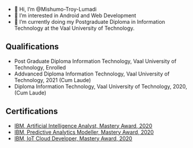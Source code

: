 - 👋 Hi, I’m @Mishumo-Troy-Lumadi
- 👀 I’m interested in Android and Web Development
- 🌱 I’m currently doing my Postgraduate Diploma in Information Technology at the Vaal University of Technology.

## Qualifications

- Post Graduate Diploma Information Technology, Vaal University of Technology, Enrolled
- Addvanced Diploma Information Technology, Vaal University of Technology, 2021 (Cum Laude)
- Diploma Information Technology, Vaal University of Technology, 2020, (Cum Laude)

## Certifications

- [IBM, Artificial Intelligence Analyst, Mastery Award, 2020](https://www.youracclaim.com/badges/804609c6-2f5d-4a11-b100-4a6297b7b54e)
- [IBM, Predictive Analytics Modeller, Mastery Award, 2020](https://www.credly.com/badges/dacd92ff-3406-4bf8-a808-060e735b97a9)
- [IBM, IoT Cloud Developer, Mastery Award, 2020](https://www.credly.com/badges/4774ee09-71ec-48b3-88e3-a7ba1a38ee8c)
